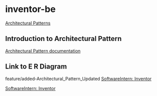 # inventor-be
[Architectural Patterns](https://github.com/cypherkrescent/inventor-be/wiki/5.-Architectural-Patterns--(Kay))

## Introduction to Architectural Pattern
[Architectural Pattern documentation](https://github.com/cypherkrescent/inventor-be/wiki/Architectural-Patterns-(David))
## Link to E R Diagram
 feature/added-Architectural_Pattern_Updated
[SoftwareIntern: Inventor](https://online.visual-paradigm.com/share.jsp?id=323232313032392d35#diagram:workspace=jllhkccg&proj=0&id=5)

[SoftwareIntern: Inventor](https://online.visual-paradigm.com/share.jsp?id=323232313032392d35#diagram:workspace=jllhkccg&proj=0&id=5)

